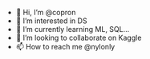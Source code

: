 - 👋 Hi, I’m @copron
- 👀 I’m interested in DS
- 🌱 I’m currently learning ML, SQL...
- 💞️ I’m looking to collaborate on Kaggle
- 📫 How to reach me @nylonly

